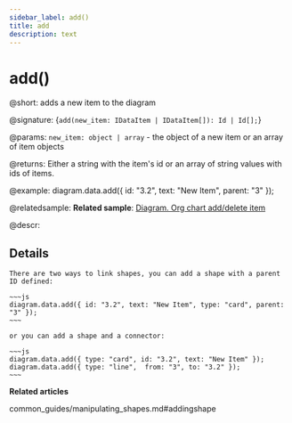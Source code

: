 ```yaml
---
sidebar_label: add()
title: add
description: text
---
```


# add()

@short: adds a new item to the diagram

@signature: {`add(new_item: IDataItem | IDataItem[]): Id | Id[];`}

@params:
`new_item: object | array` - the object of a new item or an array of item objects

@returns: 
Either a string with the item's id or an array of string values with ids of items.

@example:
diagram.data.add({ id: "3.2", text: "New Item", parent: "3" });

@relatedsample:
**Related sample**: [Diagram. Org chart add/delete item](https://snippet.dhtmlx.com/8wi20uop)

@descr:

## Details

```todo оставлять или удалить?
There are two ways to link shapes, you can add a shape with a parent ID defined:

~~~js
diagram.data.add({ id: "3.2", text: "New Item", type: "card", parent: "3" });
~~~

or you can add a shape and a connector:

~~~js
diagram.data.add({ type: "card", id: "3.2", text: "New Item" });
diagram.data.add({ type: "line",  from: "3", to: "3.2" });
~~~
```

**Related articles**

common_guides/manipulating_shapes.md#addingshape
